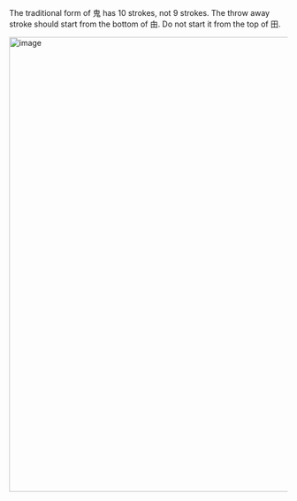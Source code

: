The traditional form of 鬼 has 10 strokes, not 9 strokes. The throw away stroke should start from the bottom of 甶. Do not start it from the top of 田.

<img width="822" alt="image" src="https://github.com/hfhchan/hk-font-guide/assets/8191296/f63cab00-b7e2-4b85-be94-0225d0808901">
